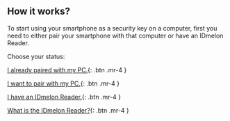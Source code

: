 ## How it works?

To start using your smartphone as a security key on a computer, first you need to either pair your smartphone with that computer or have an IDmelon Reader.

Choose your status:

[I already paired with my PC.](http://example.com/){: .btn .mr-4 }

[I want to pair with my PC.](/en/pair-with-pc-fist-step){: .btn .mr-4 }

[I have an IDmelon Reader.](http://example.com/){: .btn .mr-4 }

[What is the IDmelon Reader?](http://example.com/){: .btn .mr-4 }
